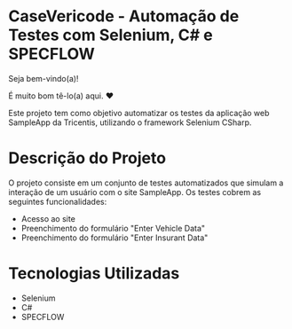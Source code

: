 # CaseVericode - Automação de Testes com Selenium, C# e SPECFLOW

Seja bem-vindo(a)!

É muito bom tê-lo(a) aqui. ❤️

Este projeto tem como objetivo automatizar os testes da aplicação web SampleApp da Tricentis, utilizando o framework Selenium CSharp.

# Descrição do Projeto
O projeto consiste em um conjunto de testes automatizados que simulam a interação de um usuário com o site SampleApp. Os testes cobrem as seguintes funcionalidades:

* Acesso ao site
* Preenchimento do formulário "Enter Vehicle Data"
* Preenchimento do formulário "Enter Insurant Data"

# Tecnologias Utilizadas
* Selenium
* C#
* SPECFLOW

